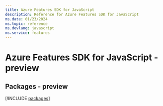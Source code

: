 ```yaml
---
title: Azure Features SDK for JavaScript
description: Reference for Azure Features SDK for JavaScript
ms.date: 01/23/2024
ms.topic: reference
ms.devlang: javascript
ms.service: features
---
```

# Azure Features SDK for JavaScript - preview
## Packages - preview
[!INCLUDE [packages](features-index.md)]